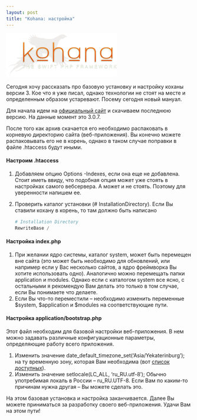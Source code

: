 ```yaml
---
layout: post
title: "Kohana: настройка"
---
```


![kohana logo](/media/images/kohana-300x119.png)

Сегодня хочу рассказать про базовую установку и настройку коханы версии 3. Кое что я уже писал, однако технологии не стоят на месте и определенным образом устаревают. Посему сегодня новый мануал.

Для начала идем на [официальный сайт](http://kohanaframework.org) и скачиваем последнюю версию. На данные момент это 3.0.7.

После того как архив скачается его необходимо распаковать в корневую директорию сайта (веб-приложения). Вы конечно можете распаковывать его не в корень, однако в таком случае поправки в файле .htaccess будут иными.

#### Настроим .htaccess

 1. Добавляем опцию Options -Indexes, если она еще не добавлена. Стоит иметь ввиду, что подобная опция может уже стоять в настройках самого вебсервера. А может и не стоять. Поэтому для уверенности напишем ее.
 2. Проверить каталог установки (# InstallationDirectory). Если Вы ставили кохану в корень, то там должно быть написано

	``` php
	# Installation Directory
	RewriteBase /
	```

#### Настройка index.php

 1. При желании ядро системы, каталог system, может быть перемещен вне сайта (это может быть необходимо для обновлений, или например если у Вас несколько сайтов, а ядро фреймворка Вы хотите использовать одно). Аналогично можно перемещать папки application и modules. Однако если с каталогом system все ясно, с остальными я рекомендую Вам делать это только в том случае, если Вы понимаете что делаете.
 2. Если Вы что-то переместили – необходимо изменить переменные $system, $application и $modules на соответствующие пути.

#### Настройка application/bootstrap.php

Этот файл необходим для базовой настройки веб-приложения. В нем можно задавать различные конфигуационные параметры, определяющие работу всего приложения.

 1. Изменить значение date_default_timezone_set(‘Asia/Yekaterinburg’); на ту временную зону, которая Вам необходима (вот [список доступных](http://ru.php.net/timezones)).
 2. Изменить значение setlocale(LC_ALL, ‘ru_RU.utf-8′); Обычно употребимая локаль в России – ru_RU.UTF-8. Если Вам по каким-то причинам нужна другая – Вы можете сделать это.

На этом базовая установка и настройка заканчивается. Далее Вы можете приниматься за разработку своего веб-приложения. Удачи Вам на этом пути!

